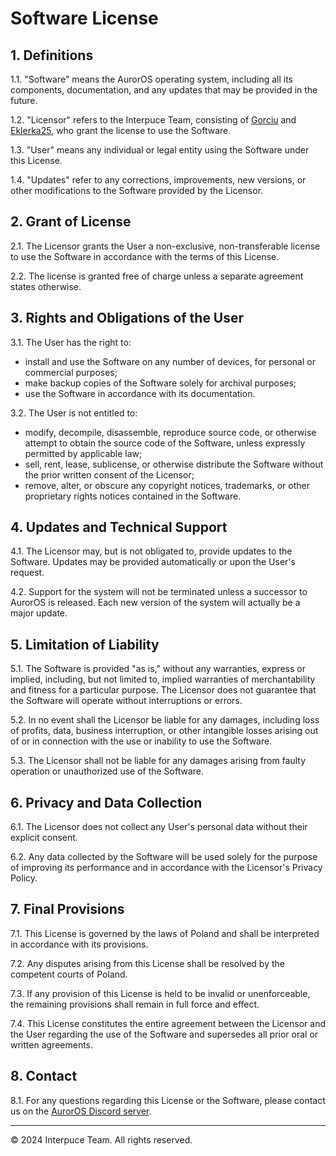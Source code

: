 # Software License

## 1. Definitions
1.1. "Software" means the AurorOS operating system, including all its components, documentation, and any updates that may be provided in the future.

1.2. "Licensor" refers to the Interpuce Team, consisting of [Gorciu](https://github.com/gorciu-official) and [Eklerka25](https://github.com/Eklerka25), who grant the license to use the Software.

1.3. "User" means any individual or legal entity using the Software under this License.

1.4. "Updates" refer to any corrections, improvements, new versions, or other modifications to the Software provided by the Licensor.

## 2. Grant of License
2.1. The Licensor grants the User a non-exclusive, non-transferable license to use the Software in accordance with the terms of this License.

2.2. The license is granted free of charge unless a separate agreement states otherwise.

## 3. Rights and Obligations of the User
3.1. The User has the right to:
- install and use the Software on any number of devices, for personal or commercial purposes;
- make backup copies of the Software solely for archival purposes;
- use the Software in accordance with its documentation.

3.2. The User is not entitled to:
- modify, decompile, disassemble, reproduce source code, or otherwise attempt to obtain the source code of the Software, unless expressly permitted by applicable law;
- sell, rent, lease, sublicense, or otherwise distribute the Software without the prior written consent of the Licensor;
- remove, alter, or obscure any copyright notices, trademarks, or other proprietary rights notices contained in the Software.

## 4. Updates and Technical Support
4.1. The Licensor may, but is not obligated to, provide updates to the Software. Updates may be provided automatically or upon the User's request.

4.2. Support for the system will not be terminated unless a successor to AurorOS is released. Each new version of the system will actually be a major update.

## 5. Limitation of Liability
5.1. The Software is provided "as is," without any warranties, express or implied, including, but not limited to, implied warranties of merchantability and fitness for a particular purpose. The Licensor does not guarantee that the Software will operate without interruptions or errors.

5.2. In no event shall the Licensor be liable for any damages, including loss of profits, data, business interruption, or other intangible losses arising out of or in connection with the use or inability to use the Software.

5.3. The Licensor shall not be liable for any damages arising from faulty operation or unauthorized use of the Software.

## 6. Privacy and Data Collection
6.1. The Licensor does not collect any User's personal data without their explicit consent.

6.2. Any data collected by the Software will be used solely for the purpose of improving its performance and in accordance with the Licensor's Privacy Policy.

## 7. Final Provisions
7.1. This License is governed by the laws of Poland and shall be interpreted in accordance with its provisions.

7.2. Any disputes arising from this License shall be resolved by the competent courts of Poland.

7.3. If any provision of this License is held to be invalid or unenforceable, the remaining provisions shall remain in full force and effect.

7.4. This License constitutes the entire agreement between the Licensor and the User regarding the use of the Software and supersedes all prior oral or written agreements.

## 8. Contact
8.1. For any questions regarding this License or the Software, please contact us on the [AurorOS Discord server](https://dsc.gg/auror-os).

---

© 2024 Interpuce Team. All rights reserved.

